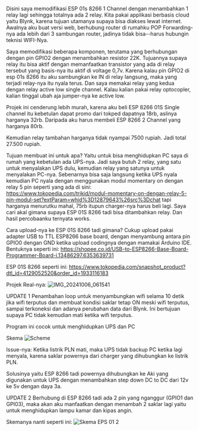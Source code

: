 Disini saya memodifikasi ESP 01s 8266 1 Channel dengan menambahkan 1 relay lagi sehingga totalnya ada 2 relay. Kita pakai applikasi berbasis cloud yaitu Blynk, karena tujuan utamanya supaya bisa diakses lewat internet. Awalnya aku buat versi web, berhubung router di rumahku POP Forwarding-nya ada lebih dari 3 sambungan router, jadinya tidak bisa--harus hubungin teknisi WIFI-Nya. 

Saya memodifikasi beberapa komponen, terutama yang berhubungan dengan pin GPIO2 dengan menambahkan resistor 22K. Tujuannya supaya relay itu bisa aktif dengan memanfaatkan transistor yang ada di relay tersebut yang basis-nya itu aktif di voltage 0,7v. Karena kalau pin GPIO2 di esp 01s 8266 itu aku sambungkan ke IN di relay langsung, maka yang terjadi relay-nya itu nyala terus. Dan saya memakai relay yang kedua dengan relay active low single channel. Kalau kalian pakai relay optocopler, kalian tinggal ubah aja jumper-nya ke active low. 

Projek ini cenderung lebih murah, karena aku beli ESP 8266 01S Single channel itu kebetulan dapat promo dari tokped dapatnya 18rb, aslinya harganya 32rb. Daripada aku harus membeli ESP 8266 2 Channel yang harganya 80rb. 

Kemudian relay tambahan harganya tidak nyampai 7500 rupiah. Jadi total 27.500 rupiah. 

Tujuan membuat ini untuk apa?
Yaitu untuk bisa menghidupkan PC saya di rumah yang kebetulan ada UPS-nya. Jadi saya butuh 2 relay, yang satu untuk menyalakan UPS dulu, kemudian relay yang satunya untuk menyalakan PC-nya. Sebenarnya bisa saja langsung ketika UPS nyala kemudian PC nyala dengan menggunakan modul momentary on dengan relay 5 pin seperti yang ada di sini: https://www.tokopedia.com/trikid/modul-momentary-on-dengan-relay-5-pin-modul-set?extParam=whid%3D12879643%26src%3Dchat tapi harganya menurutku mahal, 75rb itupun charger-nya harus beli lagi. Saya cari akal gimana supaya ESP 01S 8266 tadi bisa ditambahkan relay. Dan hasil percobaanku ternyata works. 

Cara upload-nya ke ESP 01S 8266 tadi gimana?
Cukup upload pakai adapter USB to TTL ESP8266 base board, dengan menyambung antara pin GPIO0 dengan GND ketika upload codingnya dengan mamakai Arduino IDE. Bentuknya seperti ini: https://shopee.co.id/USB-to-ESP8266-Base-Board-Programmer-Board-i.13486297.6353639731

ESP 01S 8266 seperti ini: https://www.tokopedia.com/snapshot_product?dtl_id=4129052520&order_id=1933116183

Projek Real-nya:
![IMG_20241006_061541](https://github.com/user-attachments/assets/bf64ba3b-1d7b-4f21-b58b-31763c8bc0bd)


UPDATE 1
Penambahan loop untuk menyambungkan wifi selama 10 detik jika wifi terputus dan membuat kondisi saklar tetap ON meski wifi terputus, sampai terkoneksi dan adanya perubahan data dari Blynk. Ini bertujuan supaya PC tidak kemudian mati ketika wifi terputus.

Program ini cocok untuk menghidupkan UPS dan PC 

Skema
![Scheme](https://github.com/user-attachments/assets/bb950931-0cdd-41d8-8886-4822ea83a509)

Issue-nya: 
Ketika listrik PLN mati, maka UPS tidak backup PC ketika lagi menyala, karena saklar powernya dari charger yang dihubungkan ke listrik PLN. 

Solusinya yaitu ESP 8266 tadi powernya dihubungkan ke Aki yang digunakan untuk UPS dengan menambahkan step down DC to DC dari 12v ke 5v dengan daya 3a.

UPDATE 2
Berhubung di ESP 8266 tadi ada 2 pin yang nganggur (GPIO1 dan GPI03), maka akan aku manfaatkan dengan menambah 2 saklar lagi yaitu untuk menghidupkan lampu kamar dan kipas angin. 

Skemanya nanti seperti ini: 
![Skema EPS 01 2](https://github.com/user-attachments/assets/3bb3eea5-ccf4-43c8-b313-1fb13a967277)

